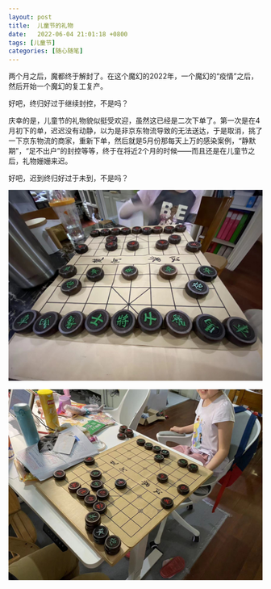 ```yaml
---
layout: post
title:  儿童节的礼物
date:   2022-06-04 21:01:18 +0800
tags: [儿童节]
categories: [随心随笔]
---
```


两个月之后，魔都终于解封了。在这个魔幻的2022年，一个魔幻的“疫情”之后，然后开始一个魔幻的复工复产。

好吧，终归好过于继续封控，不是吗？

庆幸的是，儿童节的礼物貌似挺受欢迎，虽然这已经是二次下单了。第一次是在4月初下的单，迟迟没有动静，以为是非京东物流导致的无法送达，于是取消，挑了一下京东物流的商家，重新下单，然后就是5月份那每天上万的感染案例，“静默期”，“足不出户”的封控等等，终于在将近2个月的时候——而且还是在儿童节之后，礼物姗姗来迟。

好吧，迟到终归好过于未到，不是吗？

![Gift1](/assets/uploads/2022/06/gift1.jpg)


![Gift1](/assets/uploads/2022/06/gift2.jpg)
